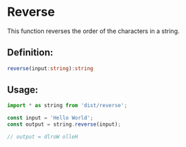 # Reverse

This function reverses the order of the characters in a string.

## Definition:
```typescript
reverse(input:string):string
```

## Usage:
```javascript
import * as string from 'dist/reverse';

const input = 'Hello World';
const output = string.reverse(input);

// output = dlroW olleH
```
